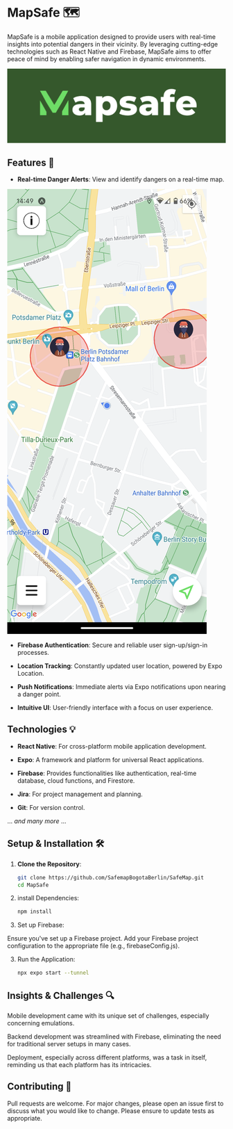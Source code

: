 # MapSafe 🗺️

MapSafe is a mobile application designed to provide users with real-time insights into potential dangers in their vicinity. By leveraging cutting-edge technologies such as React Native and Firebase, MapSafe aims to offer peace of mind by enabling safer navigation in dynamic environments.

![MapSafe Screenshot](client/assets/logo_main.png)

## Features 🌟

- **Real-time Danger Alerts**: View and identify dangers on a real-time map.

![Real-time Danger points](client/assets/dangerPointsSh.png)

- **Firebase Authentication**: Secure and reliable user sign-up/sign-in processes.

- **Location Tracking**: Constantly updated user location, powered by Expo Location.

- **Push Notifications**: Immediate alerts via Expo notifications upon nearing a danger point.

- **Intuitive UI**: User-friendly interface with a focus on user experience.

## Technologies 💡

- **React Native**: For cross-platform mobile application development.

- **Expo**: A framework and platform for universal React applications.

- **Firebase**: Provides functionalities like authentication, real-time database, cloud functions, and Firestore.

- **Jira**: For project management and planning.

- **Git**: For version control.

... _and many more_ ...

## Setup & Installation 🛠️

1. **Clone the Repository**:

   ```bash
   git clone https://github.com/SafemapBogotaBerlin/SafeMap.git
   cd MapSafe
1. install Dependencies:
   ```bash
   npm install

2. Set up Firebase:

Ensure you've set up a Firebase project. Add your Firebase project configuration to the appropriate file (e.g., firebaseConfig.js).

3. Run the Application:
   ```bash
   npx expo start --tunnel

## Insights & Challenges 🔍

Mobile development came with its unique set of challenges, especially concerning emulations.

Backend development was streamlined with Firebase, eliminating the need for traditional server setups in many cases.

Deployment, especially across different platforms, was a task in itself, reminding us that each platform has its intricacies.

## Contributing 🤝

Pull requests are welcome. For major changes, please open an issue first to discuss what you would like to change. Please ensure to update tests as appropriate.